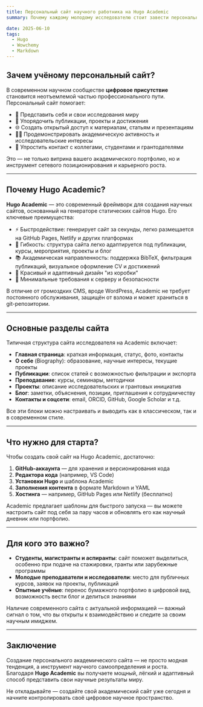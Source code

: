 ```yaml
---
title: Персональный сайт научного работника на Hugo Academic
summary: Почему каждому молодому исследователю стоит завести персональный сайт и как это сделать на базе Hugo Academic

date: 2025-06-10
tags:
  - Hugo
  - Wowchemy
  - Markdown
---
```


## Зачем учёному персональный сайт?

В современном научном сообществе **цифровое присутствие** становится неотъемлемой частью профессионального пути. Персональный сайт помогает:

- 📄 Представить себя и свои исследования миру
- 🔬 Упорядочить публикации, проекты и достижения
- 🌐 Создать открытый доступ к материалам, статьям и презентациям
- 🧑‍🔬 Продемонстрировать академическую активность и исследовательские интересы
- 🎯 Упростить контакт с коллегами, студентами и грантодателями

Это — не только витрина вашего академического портфолио, но и инструмент сетевого позиционирования и карьерного роста.

---

## Почему Hugo Academic?

**Hugo Academic** — это современный фреймворк для создания научных сайтов, основанный на генераторе статических сайтов Hugo. Его ключевые преимущества:

- ⚡ Быстродействие: генерирует сайт за секунды, легко размещается на GitHub Pages, Netlify и других платформах
- 🧩 Гибкость: структура сайта легко адаптируется под публикации, курсы, мероприятия, проекты и блог
- 📚 Академическая направленность: поддержка BibTeX, фильтрация публикаций, визуальное оформление CV и достижений
- 🎨 Красивый и адаптивный дизайн "из коробки"
- 🚀 Минимальные требования к серверу и безопасности

В отличие от громоздких CMS, вроде WordPress, Academic не требует постоянного обслуживания, защищён от взлома и может храниться в git-репозитории.

---

## Основные разделы сайта

Типичная структура сайта исследователя на Academic включает:

- **Главная страница**: краткая информация, статус, фото, контакты
- **О себе** (Biography): образование, научные интересы, текущие проекты
- **Публикации**: список статей с возможностью фильтрации и экспорта
- **Преподавание**: курсы, семинары, методички
- **Проекты**: описание исследовательских и грантовых инициатив
- **Блог**: заметки, объяснения, позиции, приглашения к сотрудничеству
- **Контакты и соцсети**: email, ORCID, GitHub, Google Scholar и т.д.

Все эти блоки можно настраивать и выводить как в классическом, так и в современном стиле.

---

## Что нужно для старта?

Чтобы создать свой сайт на Hugo Academic, достаточно:

1. **GitHub-аккаунта** — для хранения и версионирования кода
2. **Редактора кода** (например, VS Code)
3. **Установки Hugo** и шаблона Academic
4. **Заполнения контента** в формате Markdown и YAML
5. **Хостинга** — например, GitHub Pages или Netlify (бесплатно)

Academic предлагает шаблоны для быстрого запуска — вы можете настроить сайт под себя за пару часов и обновлять его как научный дневник или портфолио.

---

## Для кого это важно?

- **Студенты, магистранты и аспиранты**: сайт поможет выделиться, особенно при подаче на стажировки, гранты или зарубежные программы
- **Молодые преподаватели и исследователи**: место для публичных курсов, заявок на проекты, публикаций
- **Опытные учёные**: перенос бумажного портфолио в цифровой вид, возможность вести блог и делиться знаниями

Наличие современного сайта с актуальной информацией — важный сигнал о том, что вы открыты к взаимодействию и следите за своим научным имиджем.

---

## Заключение

Создание персонального академического сайта — не просто модная тенденция, а инструмент научного самоопределения и роста. Благодаря **Hugo Academic** вы получаете мощный, лёгкий и адаптивный способ представить свои научные результаты миру.

Не откладывайте — создайте свой академический сайт уже сегодня и начните контролировать своё цифровое научное пространство.

